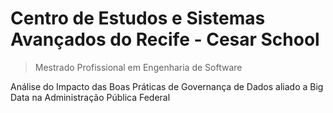 # Centro de Estudos e Sistemas Avançados do Recife - Cesar School

> Mestrado Profissional em Engenharia de Software

Análise do Impacto das Boas Práticas de Governança de Dados aliado a Big Data na Administração Pública Federal
